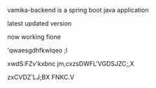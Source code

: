 vamika-backend is a spring boot java application

latest updated version

now working fione

'qwaesgdhfkwlqeo  ;l

xwdS:FZv'kxbnc jm,cxzsDWFL'VGDSJZC;,X

zxCVDZ'LJ;BX FNKC.V
